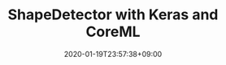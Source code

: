 ---
title: "ShapeDetector with Keras and CoreML"
date: 2020-01-19T23:57:38+09:00
name: "ShapeDetector with Keras and CoreML"
type: "형태분석"
provider: "users/keraskorea"
dataset: "도형그림"
model: "전미정"
evaluation: "정확도"
score: "0.91866"
platform: "AIFactory"
platform_url: "http://222.114.162.6:8080/aifactory/task/detail.do?taskId=T00000000000000000004"
tag: "#execise"
---